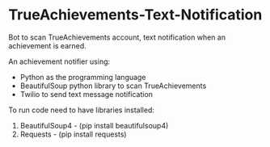 # TrueAchievements-Text-Notification
Bot to scan TrueAchievements account, text notification when an achievement is earned.


An achievement notifier using:
- Python as the programming language
- BeautifulSoup python library to scan TrueAchievements
- Twilio to send text message notification


To run code need to have libraries installed:
1. BeautifulSoup4 - (pip install beautifulsoup4)
2. Requests       - (pip install requests)

